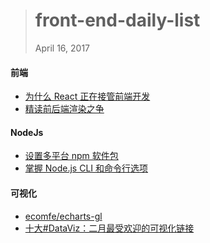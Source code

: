 
> # front-end-daily-list
> April 16, 2017

#### 前端
* [为什么 React 正在接管前端开发](http://t.cn/RX5PnOj)
* [精读前后端渲染之争](http://t.cn/RXqoqQZ)

#### NodeJs
* [设置多平台 npm 软件包](http://t.cn/RX5hlL1)
* [掌握 Node.js CLI 和命令行选项](http://t.cn/RX57A4U)

#### 可视化
* [ecomfe/echarts-gl](http://t.cn/RXqsjlT)
* [十大#DataViz：二月最受欢迎的可视化链接](http://t.cn/RX5zv0p)
